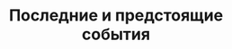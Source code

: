 ---
title: Последние и предстоящие события
cms_exclude: true
translationKey: event_index
view: card
image:
  caption: ''
  filename: ''
---